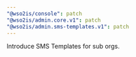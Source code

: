 ```yaml
---
"@wso2is/console": patch
"@wso2is/admin.core.v1": patch
"@wso2is/admin.sms-templates.v1": patch
---
```


Introduce SMS Templates for sub orgs.
